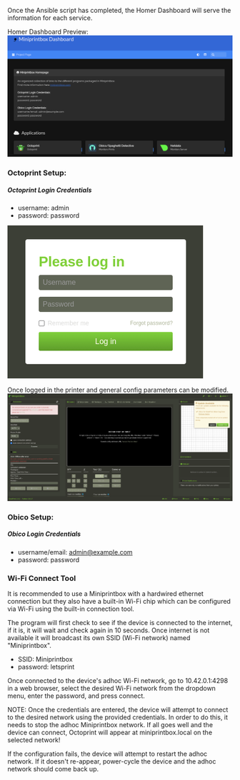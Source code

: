 Once the Ansible script has completed, the Homer Dashboard will serve the information for each service.


Homer Dashboard Preview:
[![Homer Dashboard](images/homer.png)](images/homer.png)

### Octoprint Setup:
##### Octoprint Login Credentials
- username: admin
- password: password

[![Octoprint Login](images/octoprint_login.png)](images/octoprint_login.png)


Once logged in the printer and general config parameters can be modified.
[![Octoprint Dashboard](images/octoprint_dash.png)](images/octoprint_dash.png)

### Obico Setup:
##### Obico Login Credentials
- username/email: admin@example.com
- password: password

### Wi-Fi Connect Tool
It is recommended to use a Miniprintbox with a hardwired ethernet connection but they also have a built-in Wi-Fi chip which can be configured via Wi-Fi using the built-in connection tool. 

The program will first check to see if the device is connected to the internet, if it is, it will wait and check again in 10 seconds. Once internet is not available it will broadcast its own SSID (Wi-Fi network) named "Miniprintbox". 

- SSID: Miniprintbox
- password: letsprint

Once connected to the device's adhoc Wi-Fi network, go to 10.42.0.1:4298 in a web browser, select the desired Wi-Fi network from the dropdown menu, enter the password, and press connect. 

NOTE: Once the credentials are entered, the device will attempt to connect to the desired network using the provided credentials. In order to do this, it needs to stop the adhoc Miniprintbox network. If all goes well and the device can connect, Octoprint will appear at miniprintbox.local on the selected network!

If the configuration fails, the device will attempt to restart the adhoc network. If it doesn't re-appear, power-cycle the device and the adhoc network should come back up.
